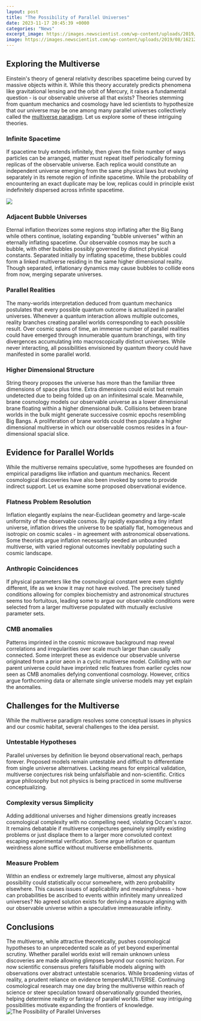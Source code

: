 ```yaml
---
layout: post
title: "The Possibility of Parallel Universes"
date: 2023-11-17 20:45:39 +0000
categories: "News"
excerpt_image: https://images.newscientist.com/wp-content/uploads/2019/08/16212735/r9800198-parallel_universes-spl-1.jpg
image: https://images.newscientist.com/wp-content/uploads/2019/08/16212735/r9800198-parallel_universes-spl-1.jpg
---
```


## Exploring the Multiverse
Einstein's theory of general relativity describes spacetime being curved by massive objects within it. While this theory accurately predicts phenomena like gravitational lensing and the orbit of Mercury, it raises a fundamental question - is our observable universe all that exists? Theories stemming from quantum mechanics and cosmology have led scientists to hypothesize that our universe may be one among many parallel universes collectively called the [multiverse paradigm](https://fistore.mysenprints.com/collection/aggarwal). Let us explore some of these intriguing theories.
### Infinite Spacetime 
If spacetime truly extends infinitely, then given the finite number of ways particles can be arranged, matter must repeat itself periodically forming replicas of the observable universe. Each replica would constitute an independent universe emerging from the same physical laws but evolving separately in its remote region of infinite spacetime. While the probability of encountering an exact duplicate may be low, replicas could in principle exist indefinitely dispersed across infinite spacetime.

![](https://supernova.eso.org/static/archives/exhibitionimages/screen/1210e_multiverse-CC.jpg)
### Adjacent Bubble Universes
Eternal inflation theorizes some regions stop inflating after the Big Bang while others continue, isolating expanding "bubble universes" within an eternally inflating spacetime. Our observable cosmos may be such a bubble, with other bubbles possibly governed by distinct physical constants. Separated initially by inflating spacetime, these bubbles could form a linked multiverse residing in the same higher dimensional reality. Though separated, inflationary dynamics may cause bubbles to collide eons from now, merging separate universes.
### Parallel Realities 
The many-worlds interpretation deduced from quantum mechanics postulates that every possible quantum outcome is actualized in parallel universes. Whenever a quantum interaction allows multiple outcomes, reality branches creating parallel worlds corresponding to each possible result. Over cosmic spans of time, an immense number of parallel realities could have emerged through innumerable quantum branchings, with tiny divergences accumulating into macroscopically distinct universes. While never interacting, all possibilities envisioned by quantum theory could have manifested in some parallel world. 
### Higher Dimensional Structure
String theory proposes the universe has more than the familiar three dimensions of space plus time. Extra dimensions could exist but remain undetected due to being folded up on an infinitesimal scale. Meanwhile, brane cosmology models our observable universe as a lower dimensional brane floating within a higher dimensional bulk. Collisions between brane worlds in the bulk might generate successive cosmic epochs resembling Big Bangs. A proliferation of brane worlds could then populate a higher dimensional multiverse in which our observable cosmos resides in a four-dimensional spacial slice.
## Evidence for Parallel Worlds
While the multiverse remains speculative, some hypotheses are founded on empirical paradigms like inflation and quantum mechanics. Recent cosmological discoveries have also been invoked by some to provide indirect support. Let us examine some proposed observational evidence.
### Flatness Problem Resolution  
Inflation elegantly explains the near-Euclidean geometry and large-scale uniformity of the observable cosmos. By rapidly expanding a tiny infant universe, inflation drives the universe to be spatially flat, homogeneous and isotropic on cosmic scales - in agreement with astronomical observations. Some theorists argue inflation necessarily seeded an unbounded multiverse, with varied regional outcomes inevitably populating such a cosmic landscape.
### Anthropic Coincidences
If physical parameters like the cosmological constant were even slightly different, life as we know it may not have evolved. The precisely tuned conditions allowing for complex biochemistry and astronomical structures seems too fortuitous, leading some to argue our observable conditions were selected from a larger multiverse populated with mutually exclusive parameter sets.
### CMB anomalies 
Patterns imprinted in the cosmic microwave background map reveal correlations and irregularities over scale much larger than causally connected. Some interpret these as evidence our observable universe originated from a prior aeon in a cyclic multiverse model. Colliding with our parent universe could have imprinted relic features from earlier cycles now seen as CMB anomalies defying conventional cosmology. However, critics argue forthcoming data or alternate single universe models may yet explain the anomalies.
## Challenges for the Multiverse 
While the multiverse paradigm resolves some conceptual issues in physics and our cosmic habitat, several challenges to the idea persist.
### **Untestable Hypotheses**
Parallel universes by definition lie beyond observational reach, perhaps forever. Proposed models remain untestable and difficult to differentiate from single universe alternatives. Lacking means for empirical validation, multiverse conjectures risk being unfalsifiable and non-scientific. Critics argue philosophy but not physics is being practiced in some multiverse conceptualizing.
### **Complexity versus Simplicity** 
Adding additional universes and higher dimensions greatly increases cosmological complexity with no compelling need, violating Occam's razor. It remains debatable if multiverse conjectures genuinely simplify existing problems or just displace them to a larger more convoluted context escaping experimental verification. Some argue inflation or quantum weirdness alone suffice without multiverse embellishments.
### **Measure Problem**
Within an endless or extremely large multiverse, almost any physical possibility could statistically occur somewhere, with zero probability elsewhere. This causes issues of applicability and meaningfulness - how can probabilities be ascribed to events within infinitely many unrealized universes? No agreed solution exists for deriving a measure aligning with our observable universe within a speculative immeasurable infinity.
## Conclusions 
The multiverse, while attractive theoretically, pushes cosmological hypotheses to an unprecedented scale as of yet beyond experimental scrutiny. Whether parallel worlds exist will remain unknown unless discoveries are made allowing glimpses beyond our cosmic horizon. For now scientific consensus prefers falsifiable models aligning with observations over abstract untestable scenarios. While broadening vistas of reality, a prudent reliance on evidence tempersMULTIVERSE. Continuing cosmological research may one day bring the multiverse within reach of science or steer speculation toward observationally grounded theories, helping determine reality or fantasy of parallel worlds. Either way intriguing possibilities motivate expanding the frontiers of knowledge.
![The Possibility of Parallel Universes](https://images.newscientist.com/wp-content/uploads/2019/08/16212735/r9800198-parallel_universes-spl-1.jpg)